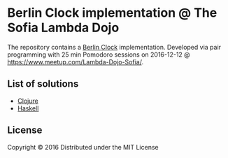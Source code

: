 # Berlin Clock implementation @ The Sofia Lambda Dojo

The repository contains a  [Berlin Clock](https://en.wikipedia.org/wiki/Mengenlehreuhr) implementation.
Developed via pair programming with 25 min Pomodoro sessions on 2016-12-12 @ https://www.meetup.com/Lambda-Dojo-Sofia/.

## List of solutions

* [Clojure](https://github.com/lambda-dojo-sofia/berlin-clock/tree/master/clojure)
* [Haskell](https://github.com/lambda-dojo-sofia/berlin-clock/tree/master/haskell)

## License

Copyright © 2016
Distributed under the MIT License
